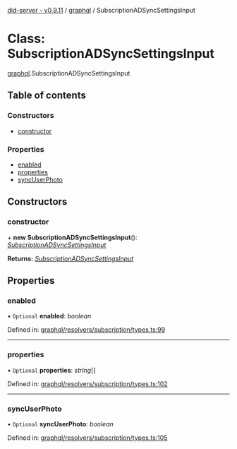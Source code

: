 [did-server - v0.9.11](../README.md) / [graphql](../modules/graphql.md) / SubscriptionADSyncSettingsInput

# Class: SubscriptionADSyncSettingsInput

[graphql](../modules/graphql.md).SubscriptionADSyncSettingsInput

## Table of contents

### Constructors

- [constructor](graphql.subscriptionadsyncsettingsinput.md#constructor)

### Properties

- [enabled](graphql.subscriptionadsyncsettingsinput.md#enabled)
- [properties](graphql.subscriptionadsyncsettingsinput.md#properties)
- [syncUserPhoto](graphql.subscriptionadsyncsettingsinput.md#syncuserphoto)

## Constructors

### constructor

\+ **new SubscriptionADSyncSettingsInput**(): [*SubscriptionADSyncSettingsInput*](graphql.subscriptionadsyncsettingsinput.md)

**Returns:** [*SubscriptionADSyncSettingsInput*](graphql.subscriptionadsyncsettingsinput.md)

## Properties

### enabled

• `Optional` **enabled**: *boolean*

Defined in: [graphql/resolvers/subscription/types.ts:99](https://github.com/Puzzlepart/did/blob/dev/server/graphql/resolvers/subscription/types.ts#L99)

___

### properties

• `Optional` **properties**: *string*[]

Defined in: [graphql/resolvers/subscription/types.ts:102](https://github.com/Puzzlepart/did/blob/dev/server/graphql/resolvers/subscription/types.ts#L102)

___

### syncUserPhoto

• `Optional` **syncUserPhoto**: *boolean*

Defined in: [graphql/resolvers/subscription/types.ts:105](https://github.com/Puzzlepart/did/blob/dev/server/graphql/resolvers/subscription/types.ts#L105)
